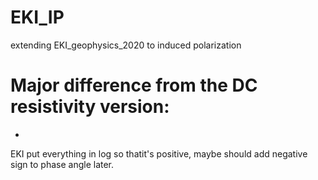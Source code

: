 # EKI_IP
extending EKI_geophysics_2020 to induced polarization


# Major difference from the DC resistivity version:
-


EKI put everything in log so thatit's positive, maybe should add negative sign to phase angle later.
